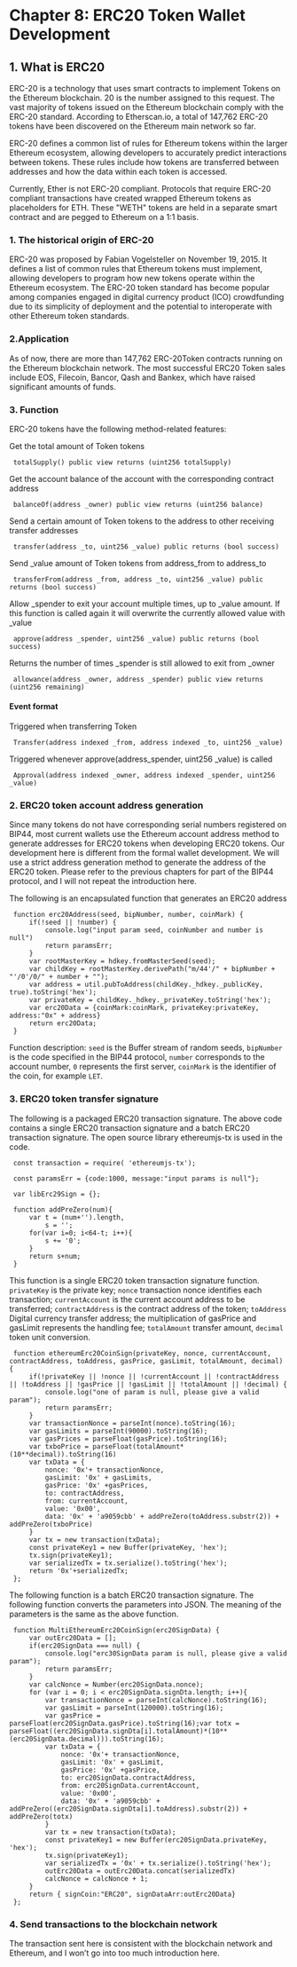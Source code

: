 # Chapter 8: ERC20 Token Wallet Development

## 1. What is ERC20

ERC-20 is a technology that uses smart contracts to implement Tokens on the Ethereum blockchain. 20 is the number assigned to this request. The vast majority of tokens issued on the Ethereum blockchain comply with the ERC-20 standard. According to Etherscan.io, a total of 147,762 ERC-20 tokens have been discovered on the Ethereum main network so far.

ERC-20 defines a common list of rules for Ethereum tokens within the larger Ethereum ecosystem, allowing developers to accurately predict interactions between tokens. These rules include how tokens are transferred between addresses and how the data within each token is accessed.

Currently, Ether is not ERC-20 compliant. Protocols that require ERC-20 compliant transactions have created wrapped Ethereum tokens as placeholders for ETH. These "WETH" tokens are held in a separate smart contract and are pegged to Ethereum on a 1:1 basis.

### 1. The historical origin of ERC-20

ERC-20 was proposed by Fabian Vogelsteller on November 19, 2015. It defines a list of common rules that Ethereum tokens must implement, allowing developers to program how new tokens operate within the Ethereum ecosystem. The ERC-20 token standard has become popular among companies engaged in digital currency product (ICO) crowdfunding due to its simplicity of deployment and the potential to interoperate with other Ethereum token standards.

### 2.Application

As of now, there are more than 147,762 ERC-20Token contracts running on the Ethereum blockchain network. The most successful ERC20 Token sales include EOS, Filecoin, Bancor, Qash and Bankex, which have raised significant amounts of funds.

### 3. Function

ERC-20 tokens have the following method-related features:

Get the total amount of Token tokens

     totalSupply() public view returns (uint256 totalSupply)
     
Get the account balance of the account with the corresponding contract address

     balanceOf(address _owner) public view returns (uint256 balance)
    
Send a certain amount of Token tokens to the address to other receiving transfer addresses

     transfer(address _to, uint256 _value) public returns (bool success)

Send _value amount of Token tokens from address_from to address_to

     transferFrom(address _from, address _to, uint256 _value) public returns (bool success)

Allow _spender to exit your account multiple times, up to _value amount. If this function is called again it will overwrite the currently allowed value with _value

     approve(address _spender, uint256 _value) public returns (bool success)

Returns the number of times _spender is still allowed to exit from _owner

     allowance(address _owner, address _spender) public view returns (uint256 remaining)

#### Event format

Triggered when transferring Token

     Transfer(address indexed _from, address indexed _to, uint256 _value)
    
Triggered whenever approve(address_spender, uint256 _value) is called

     Approval(address indexed _owner, address indexed _spender, uint256 _value)

### 2. ERC20 token account address generation

Since many tokens do not have corresponding serial numbers registered on BIP44, most current wallets use the Ethereum account address method to generate addresses for ERC20 tokens when developing ERC20 tokens. Our development here is different from the formal wallet development. We will use a strict address generation method to generate the address of the ERC20 token. Please refer to the previous chapters for part of the BIP44 protocol, and I will not repeat the introduction here.

The following is an encapsulated function that generates an ERC20 address

     function erc20Address(seed, bipNumber, number, coinMark) {
         if(!seed || !number) {
             console.log("input param seed, coinNumber and number is null")
             return paramsErr;
         }
         var rootMasterKey = hdkey.fromMasterSeed(seed);
         var childKey = rootMasterKey.derivePath("m/44'/" + bipNumber + "'/0'/0/" + number + "");
         var address = util.pubToAddress(childKey._hdkey._publicKey, true).toString('hex');
         var privateKey = childKey._hdkey._privateKey.toString('hex');
         var erc20Data = {coinMark:coinMark, privateKey:privateKey, address:"0x" + address}
         return erc20Data;
     }

Function description: `seed` is the Buffer stream of random seeds, `bipNumber` is the code specified in the BIP44 protocol, `number` corresponds to the account number, `0` represents the first server, `coinMark` is the identifier of the coin, for example `LET`.

### 3. ERC20 token transfer signature

The following is a packaged ERC20 transaction signature. The above code contains a single ERC20 transaction signature and a batch ERC20 transaction signature. The open source library ethereumjs-tx is used in the code.


     const transaction = require( 'ethereumjs-tx');

     const paramsErr = {code:1000, message:"input params is null"};

     var libErc29Sign = {};

     function addPreZero(num){
         var t = (num+'').length,
             s = '';
         for(var i=0; i<64-t; i++){
             s += '0';
         }
         return s+num;
     }

This function is a single ERC20 token transaction signature function. `privateKey` is the private key; `nonce` transaction nonce identifies each transaction; `currentAccount` is the current account address to be transferred; `contractAddress` is the contract address of the token; `toAddress `Digital currency transfer address; the multiplication of gasPrice and gasLimit represents the handling fee; `totalAmount` transfer amount, `decimal` token unit conversion.

     function ethereumErc20CoinSign(privateKey, nonce, currentAccount, contractAddress, toAddress, gasPrice, gasLimit, totalAmount, decimal) {
         if(!privateKey || !nonce || !currentAccount || !contractAddress || !toAddress || !gasPrice || !gasLimit || !totalAmount || !decimal) {
             console.log("one of param is null, please give a valid param");
             return paramsErr;
         }
         var transactionNonce = parseInt(nonce).toString(16);
         var gasLimits = parseInt(90000).toString(16);
         var gasPrices = parseFloat(gasPrice).toString(16);
         var txboPrice = parseFloat(totalAmount*(10**decimal)).toString(16)
         var txData = {
             nonce: '0x'+ transactionNonce,
             gasLimit: '0x' + gasLimits,
             gasPrice: '0x' +gasPrices,
             to: contractAddress,
             from: currentAccount,
             value: '0x00',
             data: '0x' + 'a9059cbb' + addPreZero(toAddress.substr(2)) + addPreZero(txboPrice)
         }
         var tx = new transaction(txData);
         const privateKey1 = new Buffer(privateKey, 'hex');
         tx.sign(privateKey1);
         var serializedTx = tx.serialize().toString('hex');
         return '0x'+serializedTx;
     };

The following function is a batch ERC20 transaction signature. The following function converts the parameters into JSON. The meaning of the parameters is the same as the above function.

     function MultiEthereumErc20CoinSign(erc20SignData) {
         var outErc20Data = [];
         if(erc20SignData === null) {
             console.log("erc30SignData param is null, please give a valid param");
             return paramsErr;
         }
         var calcNonce = Number(erc20SignData.nonce);
         for (var i = 0; i < erc20SignData.signDta.length; i++){
             var transactionNonce = parseInt(calcNonce).toString(16);
             var gasLimit = parseInt(120000).toString(16);
             var gasPrice = parseFloat(erc20SignData.gasPrice).toString(16);var totx = parseFloat((erc20SignData.signDta[i].totalAmount)*(10**(erc20SignData.decimal))).toString(16);
             var txData = {
                 nonce: '0x'+ transactionNonce,
                 gasLimit: '0x' + gasLimit,
                 gasPrice: '0x' +gasPrice,
                 to: erc20SignData.contractAddress,
                 from: erc20SignData.currentAccount,
                 value: '0x00',
                 data: '0x' + 'a9059cbb' + addPreZero((erc20SignData.signDta[i].toAddress).substr(2)) + addPreZero(totx)
             }
             var tx = new transaction(txData);
             const privateKey1 = new Buffer(erc20SignData.privateKey, 'hex');
             tx.sign(privateKey1);
             var serializedTx = '0x' + tx.serialize().toString('hex');
             outErc20Data = outErc20Data.concat(serializedTx)
             calcNonce = calcNonce + 1;
         }
         return { signCoin:"ERC20", signDataArr:outErc20Data}
     };


### 4. Send transactions to the blockchain network

The transaction sent here is consistent with the blockchain network and Ethereum, and I won’t go into too much introduction here.
